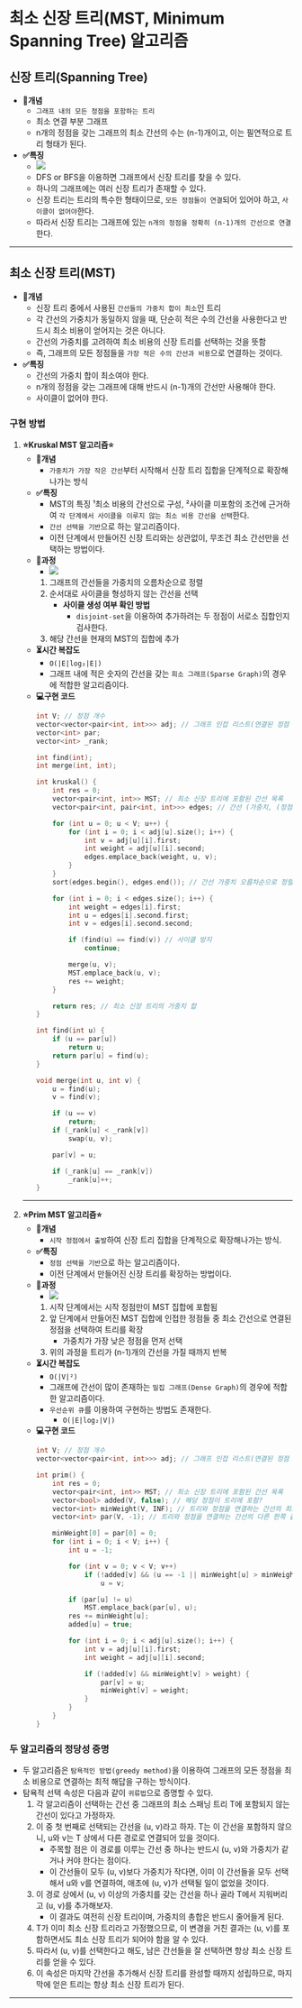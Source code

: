 # 최소 신장 트리(MST, Minimum Spanning Tree) 알고리즘

## 신장 트리(Spanning Tree)
- <b>📖개념</b>
	- `그래프 내의 모든 정점을 포함하는 트리`
	- 최소 연결 부분 그래프
	- n개의 정점을 갖는 그래프의 최소 간선의 수는 (n-1)개이고, 이는 필연적으로 트리 형태가 된다.
- <b>✅특징</b>
	- ![](imgs/1.PNG)
	- DFS or BFS을 이용하면 그래프에서 신장 트리를 찾을 수 있다.
	- 하나의 그래프에는 여러 신장 트리가 존재할 수 있다.
	- 신장 트리는 트리의 특수한 형태이므로, `모든 정점들이 연결`되어 있어야 하고, `사이클이 없어야`한다.
	- 따라서 신장 트리는 그래프에 있는 `n개의 정점을 정확히 (n-1)개의 간선으로 연결`한다.
___
## 최소 신장 트리(MST)
- <b>📖개념</b>
	- 신장 트리 중에서 사용된 `간선들의 가중치 합이 최소`인 트리
	- 각 간선의 가중치가 동일하지 않을 때, 단순히 적은 수의 간선을 사용한다고 반드시 최소 비용이 얻어지는 것은 아니다.
	- 간선의 가중치를 고려하여 최소 비용의 신장 트리를 선택하는 것을 뜻함
	- 즉, 그래프의 모든 정점들을 `가장 적은 수의 간선과 비용`으로 연결하는 것이다.
- <b>✅특징</b>
	- 간선의 가중치 합이 최소여야 한다.
	- n개의 정점을 갖는 그래프에 대해 반드시 (n-1)개의 간선만 사용해야 한다.
	- 사이클이 없어야 한다.
### 구현 방법
1. <b>⭐Kruskal MST 알고리즘⭐</b>
	- <b>📖개념</b>
		- `가중치가 가장 작은 간선`부터 시작해서 신장 트리 집합을 단계적으로 확장해나가는 방식
	- <b>✅특징</b>
		- MST의 특징 ¹최소 비용의 간선으로 구성, ²사이클 미포함의 조건에 근거하여 `각 단계에서 사이클을 이루지 않는 최소 비용 간선을 선택`한다.
		- `간선 선택을 기반`으로 하는 알고리즘이다.
		- 이전 단계에서 만들어진 신장 트리와는 상관없이, 무조건 최소 간선만을 선택하는 방법이다.
	- <b>🧐과정</b>
		- ![](imgs/2.PNG)
		1. 그래프의 간선들을 가중치의 오름차순으로 정렬
		2. 순서대로 사이클을 형성하지 않는 간선을 선택
			- <b>사이클 생성 여부 확인 방법</b>
				- `disjoint-set`을 이용하여 추가하려는 두 정점이 서로소 집합인지 검사한다.
		3. 해당 간선을 현재의 MST의 집합에 추가
	- <b>⏳시간 복잡도</b>
		- `O(|E|log₂|E|)`
		- 그래프 내에 적은 숫자의 간선을 갖는 `희소 그래프(Sparse Graph)`의 경우에 적합한 알고리즘이다.
	- <b>💻구현 코드</b>
		```c++
		int V; // 정점 개수
		vector<vector<pair<int, int>>> adj; // 그래프 인접 리스트(연결된 정점 번호, 간선 가중치)
		vector<int> par;
		vector<int> _rank;

		int find(int);
		int merge(int, int);

		int kruskal() {
			int res = 0;
			vector<pair<int, int>> MST; // 최소 신장 트리에 포함된 간선 목록
			vector<pair<int, pair<int, int>>> edges; // 간선 (가중치, (정점1, 정점2))

			for (int u = 0; u < V; u++) {
				for (int i = 0; i < adj[u].size(); i++) {
					int v = adj[u][i].first;
					int weight = adj[u][i].second;
					edges.emplace_back(weight, u, v);
				}
			}
			sort(edges.begin(), edges.end()); // 간선 가중치 오름차순으로 정렬

			for (int i = 0; i < edges.size(); i++) {
				int weight = edges[i].first;
				int u = edges[i].second.first;
				int v = edges[i].second.second;

				if (find(u) == find(v)) // 사이클 방지
					continue;

				merge(u, v);
				MST.emplace_back(u, v);
				res += weight;
			}

			return res; // 최소 신장 트리의 가중치 합
		}	

		int find(int u) {
			if (u == par[u])
				return u;
			return par[u] = find(u);
		}

		void merge(int u, int v) {
			u = find(u);
			v = find(v);

			if (u == v)
				return;
			if (_rank[u] < _rank[v])
				swap(u, v);

			par[v] = u;

			if (_rank[u] == _rank[v])
				_rank[u]++;
		}	
		```
	___
2. <b>⭐Prim MST 알고리즘⭐</b>
	- <b>📖개념</b>
		- `시작 정점에서 출발`하여 신장 트리 집합을 단계적으로 확장해나가는 방식.
	- <b>✅특징</b>
		- `정점 선택을 기반`으로 하는 알고리즘이다.
		- 이전 단계에서 만들어진 신장 트리를 확장하는 방법이다.
	- <b>🧐과정</b>
		- ![](imgs/3.PNG)
		1. 시작 단계에서는 시작 정점만이 MST 집합에 포함됨
		2. 앞 단계에서 만들어진 MST 집합에 인접한 정점들 중 최소 간선으로 연결된 정점을 선택하여 트리를 확장
			- 가중치가 가장 낮은 정점을 먼저 선택
		3. 위의 과정을 트리가 (n-1)개의 간선을 가질 때까지 반복
	- <b>⏳시간 복잡도</b>
		- `O(|V|²)`
		- 그래프에 간선이 많이 존재하는 `밀집 그래프(Dense Graph)`의 경우에 적합한 알고리즘이다.
		- `우선순위 큐`를 이용하여 구현하는 방법도 존재한다.
			- `O(|E|log₂|V|)`
	- <b>💻구현 코드</b>
		```c++
		int V; // 정점 개수
		vector<vector<pair<int, int>>> adj; // 그래프 인접 리스트(연결된 정점 번호, 간선 가중치)
		
		int prim() {
			int res = 0;
			vector<pair<int, int>> MST; // 최소 신장 트리에 포함된 간선 목록
			vector<bool> added(V, false); // 해당 정점이 트리에 포함?
			vector<int> minWeight(V, INF); // 트리와 정점을 연결하는 간선의 최소 가중치
			vector<int> par(V, -1); // 트리와 정점을 연결하는 간선의 다른 한쪽 끝 정점
		
			minWeight[0] = par[0] = 0;
			for (int i = 0; i < V; i++) {
				int u = -1;
		
				for (int v = 0; v < V; v++)
					if (!added[v] && (u == -1 || minWeight[u] > minWeight[v]))
						u = v;
		
				if (par[u] != u)
					MST.emplace_back(par[u], u);
				res += minWeight[u];
				added[u] = true;
		
				for (int i = 0; i < adj[u].size(); i++) {
					int v = adj[u][i].first;
					int weight = adj[u][i].second;
		
					if (!added[v] && minWeight[v] > weight) {
						par[v] = u;
						minWeight[v] = weight;
					}
				}
			}
		}		
		```
### 두 알고리즘의 정당성 증명
- 두 알고리즘은 `탐욕적인 방법(greedy method)`을 이용하여 그래프의 모든 정점을 최소 비용으로 연결하는 최적 해답을 구하는 방식이다.
- 탐욕적 선택 속성은 다음과 같이 `귀류법`으로 증명할 수 있다.
	1. 각 알고리즘이 선택하는 간선 중 그래프의 최소 스패닝 트리 T에 포함되지 않는 간선이 있다고 가정하자.
	2. 이 중 첫 번째로 선택되는 간선을 (u, v)라고 하자. T는 이 간선을 포함하지 않으니, u와 v는 T 상에서 다른 경로로 연결되어 있을 것이다.
		- 주목할 점은 이 경로를 이루는 간선 중 하나는 반드시 (u, v)와 가중치가 같거나 커야 한다는 점이다.
		- 이 간선들이 모두 (u, v)보다 가중치가 작다면, 이미 이 간선들을 모두 선택해서 u와 v를 연결하여, 애초에 (u, v)가 선택될 일이 없었을 것이다.
	3. 이 경로 상에서 (u, v) 이상의 가중치를 갖는 간선을 하나 골라 T에서 지워버리고 (u, v)를 추가해보자.
		- 이 결과도 여전히 신장 트리이며, 가중치의 총합은 반드시 줄어들게 된다.
	4. T가 이미 최소 신장 트리라고 가정했으므로, 이 변경을 거친 결과는 (u, v)를 포함하면서도 최소 신장 트리가 되어야 함을 알 수 있다.
	5. 따라서 (u, v)를 선택한다고 해도, 남은 간선들을 잘 선택하면 항상 최소 신장 트리를 얻을 수 있다.
	6. 이 속성은 마지막 간선을 추가해서 신장 트리를 완성할 때까지 성립하므로, 마지막에 얻은 트리는 항상 최소 신장 트리가 된다.
___